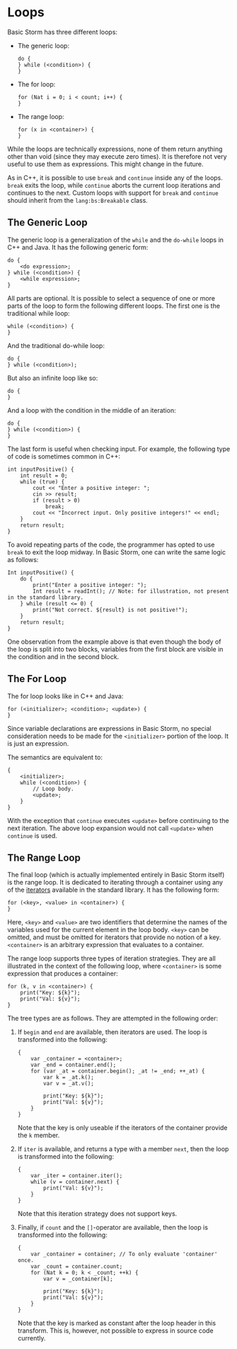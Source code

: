 Loops
=====

Basic Storm has three different loops:

- The generic loop:

  ```bsstmt:placeholders
  do {
  } while (<condition>) {
  }
  ```

- The for loop:

  ```bsstmt
  for (Nat i = 0; i < count; i++) {
  }
  ```

- The range loop:

  ```bsstmt:placeholders
  for (x in <container>) {
  }
  ```

While the loops are technically expressions, none of them return anything other than void (since
they may execute zero times). It is therefore not very useful to use them as expressions. This might
change in the future.

As in C++, it is possible to use `break` and `continue` inside any of the loops. `break` exits the
loop, while `continue` aborts the current loop iterations and continues to the next. Custom loops
with support for `break` and `continue` should inherit from the `lang:bs:Breakable` class.


The Generic Loop
----------------

The generic loop is a generalization of the `while` and the `do-while` loops in C++ and Java. It has
the following generic form:

```bsstmt:placeholders
do {
    <do expression>;
} while (<condition>) {
    <while expression>;
}
```

All parts are optional. It is possible to select a sequence of one or more parts of the loop to form
the following different loops. The first one is the traditional while loop:

```bsstmt:placeholders
while (<condition>) {
}
```

And the traditional do-while loop:

```bsstmt:placeholders
do {
} while (<condition>);
```

But also an infinite loop like so:

```bsstmt:placeholders
do {
}
```

And a loop with the condition in the middle of an iteration:

```bsstmt:placeholders
do {
} while (<condition>) {
}
```

The last form is useful when checking input. For example, the following type of code is sometimes
common in C++:

```bs
int inputPositive() {
    int result = 0;
    while (true) {
        cout << "Enter a positive integer: ";
        cin >> result;
        if (result > 0)
            break;
        cout << "Incorrect input. Only positive integers!" << endl;
    }
    return result;
}
```

To avoid repeating parts of the code, the programmer has opted to use `break` to exit the loop
midway. In Basic Storm, one can write the same logic as follows:

```bs
Int inputPositive() {
    do {
        print("Enter a positive integer: ");
        Int result = readInt(); // Note: for illustration, not present in the standard library.
    } while (result <= 0) {
        print("Not correct. ${result} is not positive!");
    }
    return result;
}
```

One observation from the example above is that even though the body of the loop is split into two
blocks, variables from the first block are visible in the condition and in the second block.


The For Loop
------------

The for loop looks like in C++ and Java:

```bsstmt:placeholders
for (<initializer>; <condition>; <update>) {
}
```

Since variable declarations are expressions in Basic Storm, no special consideration needs to be
made for the `<initializer>` portion of the loop. It is just an expression.

The semantics are equivalent to:

```bsstmt:placeholders
{
    <initializer>;
    while (<condition>) {
        // Loop body.
        <update>;
    }
}
```

With the exception that `continue` executes `<update>` before continuing to the next iteration. The
above loop expansion would not call `<update>` when `continue` is used.


The Range Loop
--------------

The final loop (which is actually implemented entirely in Basic Storm itself) is the range loop. It
is dedicated to iterating through a container using any of the
[iterators](md:Language_Reference/Iterators) available in the standard library. It has the following
form:

```bsstmt:placeholders
for (<key>, <value> in <container>) {
}
```

Here, `<key>` and `<value>` are two identifiers that determine the names of the variables used for
the current element in the loop body. `<key>` can be omitted, and must be omitted for iterators that
provide no notion of a key. `<container>` is an arbitrary expression that evaluates to a container.

The range loop supports three types of iteration strategies. They are all illustrated in the context
of the following loop, where `<container>` is some expression that produces a container:

```bsstmt:placeholders
for (k, v in <container>) {
    print("Key: ${k}");
    print("Val: ${v}");
}
```

The tree types are as follows. They are attempted in the following order:

1. If `begin` and `end` are available, then iterators are used. The loop is transformed into the
   following:

   ```bsstmt:placeholders
   {
       var _container = <container>;
       var _end = container.end();
       for (var _at = container.begin(); _at != _end; ++_at) {
           var k = _at.k();
           var v = _at.v();

           print("Key: ${k}");
           print("Val: ${v}");
       }
   }
   ```

   Note that the key is only useable if the iterators of the container provide the `k` member.

2. If `iter` is available, and returns a type with a member `next`, then the loop is transformed
   into the following:

   ```bsstmt:placeholders
   {
       var _iter = container.iter();
       while (v = container.next) {
           print("Val: ${v}");
       }
   }
   ```

   Note that this iteration strategy does not support keys.

3. Finally, if `count` and the `[]`-operator are available, then the loop is transformed into the
   following:

   ```bsstmt:placeholders
   {
       var _container = container; // To only evaluate 'container' once.
       var _count = container.count;
       for (Nat k = 0; k < _count; ++k) {
           var v = _container[k];

           print("Key: ${k}");
           print("Val: ${v}");
       }
   }
   ```

   Note that the key is marked as constant after the loop header in this transform. This is,
   however, not possible to express in source code currently.
